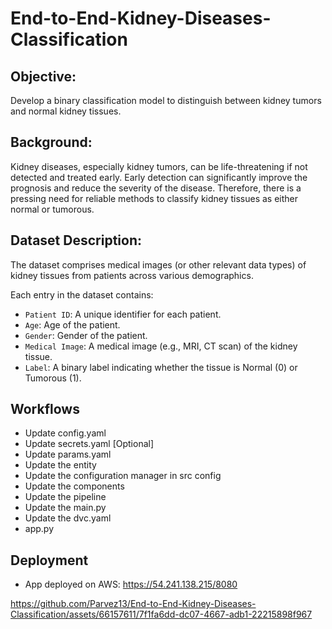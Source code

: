 # End-to-End-Kidney-Diseases-Classification

## Objective:

Develop a binary classification model to distinguish between kidney tumors and normal kidney tissues.

## Background:

Kidney diseases, especially kidney tumors, can be life-threatening if not detected and treated early. Early detection can significantly improve the prognosis and reduce the severity of the disease. Therefore, there is a pressing need for reliable methods to classify kidney tissues as either normal or tumorous.

## Dataset Description:

The dataset comprises medical images (or other relevant data types) of kidney tissues from patients across various demographics.

Each entry in the dataset contains:

* `Patient ID`: A unique identifier for each patient.
* `Age`: Age of the patient.
* `Gender`: Gender of the patient.
* `Medical Image`: A medical image (e.g., MRI, CT scan) of the kidney tissue.
* `Label`: A binary label indicating whether the tissue is Normal (0) or Tumorous (1).

## Workflows

* Update config.yaml
* Update secrets.yaml [Optional]
* Update params.yaml
* Update the entity
* Update the configuration manager in src config
* Update the components
* Update the pipeline
* Update the main.py
* Update the dvc.yaml
* app.py

## Deployment
* App deployed on AWS: <https://54.241.138.215/8080>

https://github.com/Parvez13/End-to-End-Kidney-Diseases-Classification/assets/66157611/7f1fa6dd-dc07-4667-adb1-22215898f967




